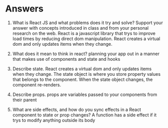 # Answers

1. What is React JS and what problems does it try and solve? Support your answer with concepts introduced in class and from your personal research on the web.
React is a javascript library that trys to improve load times by reducing direct dom manipulation. React creates a virtual dom and only updates items when they change.
1. What does it mean to think in react?
planning your app out in a manner that makes use of components and state and hooks

1. Describe state.
React creates a virtual dom and only updates items when they change.
The state object is where you store property values that belongs to the component.
When the state object changes, the component re-renders.

1. Describe props.
props are variables passed to your components from their parent

1. What are side effects, and how do you sync effects in a React component to state or prop changes?
A function has a side effect if it trys to modify anything outside its body